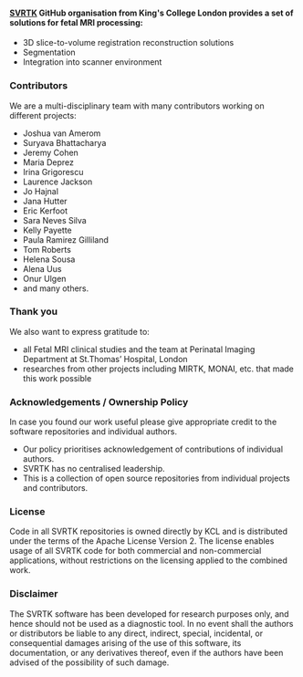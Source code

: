 #### [SVRTK](https://github.com/SVRTK) GitHub organisation from King's College London provides a set of solutions for fetal MRI processing:

- 3D slice-to-volume registration reconstruction solutions 
- Segmentation 
- Integration into scanner environment
  

### Contributors

We are a multi-disciplinary team with many contributors working on different projects: 

- Joshua van Amerom
- Suryava Bhattacharya
- Jeremy Cohen
- Maria Deprez
- Irina Grigorescu
- Laurence Jackson 
- Jo Hajnal
- Jana Hutter
- Eric Kerfoot
- Sara Neves Silva
- Kelly Payette
- Paula Ramirez Gilliland
- Tom Roberts
- Helena Sousa
- Alena Uus
- Onur Ulgen
- and many others.


### Thank you  

We also want to express gratitude to:

- all Fetal MRI clinical studies and the team at Perinatal Imaging Department at St.Thomas’ Hospital, London
- researches from other projects including MIRTK, MONAI, etc. that made this work possible


### Acknowledgements / Ownership Policy 

In case you found our work useful please give appropriate credit to the software repositories and individual authors.

- Our policy prioritises acknowledgement of contributions of individual authors.
- SVRTK has no centralised leadership.
- This is a collection of open source repositories from individual projects and contributors.  


### License  

Code in all SVRTK repositories is owned directly by KCL and is distributed under the terms of the Apache License Version 2. The license enables usage of all SVRTK code for both commercial and non-commercial applications, without restrictions on the licensing applied to the combined work.


### Disclaimer

The SVRTK software has been developed for research purposes only, and hence should not be used as a diagnostic tool. In no event shall the authors or distributors be liable to any direct, indirect, special, incidental, or consequential damages arising of the use of this software, its documentation, or any derivatives thereof, even if the authors have been advised of the possibility of such damage. 


